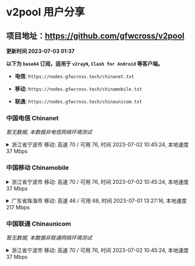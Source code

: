 # v2pool 用户分享
## 项目地址：<https://github.com/gfwcross/v2pool>
**更新时间 2023-07-03 01:37**


**以下为 `base64` 订阅，适用于 `v2rayN`, `Clash for Android` 等客户端。**

- **电信**: `https://nodes.gfwcross.tech/chinanet.txt`

- **移动**: `https://nodes.gfwcross.tech/chinamobile.txt`

- **联通**: `https://nodes.gfwcross.tech/chinaunicom.txt`


### 中国电信 Chinanet
<i>暂无数据, 本数据非电信网络环境测试</i>
<details><summary>浙江省宁波市 移动: 高速 70 / 可用 76, 时间 2023-07-02 10:45:24, 本地速度 37 Mbps</summary><p>可用节点订阅：https://transfer.sh/4sBlqg5715/running.txt<br>高速节点订阅：https://transfer.sh/Y3pNMj4vAg/good.txt<br>低延迟节点订阅：https://transfer.sh/vrKx3kjtFv/low_delay.txt</p></details>
<p></p>

### 中国移动 Chinamobile
<details><summary>浙江省宁波市 移动: 高速 70 / 可用 76, 时间 2023-07-02 10:45:24, 本地速度 37 Mbps</summary><p>可用节点订阅：https://transfer.sh/4sBlqg5715/running.txt<br>高速节点订阅：https://transfer.sh/Y3pNMj4vAg/good.txt<br>低延迟节点订阅：https://transfer.sh/vrKx3kjtFv/low_delay.txt</p></details>
<p></p><details><summary>广东省珠海市 移动: 高速 46 / 可用 68, 时间 2023-07-01 13:27:16, 本地速度 217 Mbps</summary><p>可用节点订阅：https://transfer.sh/RoEFLHuHhq/running.txt<br>高速节点订阅：https://transfer.sh/3WzLqeC8wI/good.txt<br>低延迟节点订阅：https://transfer.sh/tO5S29QqYq/low_delay.txt</p></details>
<p></p>

### 中国联通 Chinaunicom
<i>暂无数据, 本数据非联通网络环境测试</i>
<details><summary>浙江省宁波市 移动: 高速 70 / 可用 76, 时间 2023-07-02 10:45:24, 本地速度 37 Mbps</summary><p>可用节点订阅：https://transfer.sh/4sBlqg5715/running.txt<br>高速节点订阅：https://transfer.sh/Y3pNMj4vAg/good.txt<br>低延迟节点订阅：https://transfer.sh/vrKx3kjtFv/low_delay.txt</p></details>
<p></p>